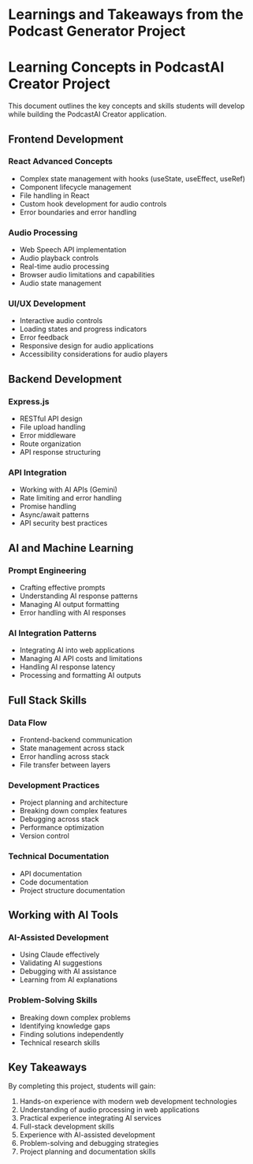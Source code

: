 # Learnings and Takeaways from the Podcast Generator Project

# Learning Concepts in PodcastAI Creator Project

This document outlines the key concepts and skills students will develop while building the PodcastAI Creator application.

## Frontend Development

### React Advanced Concepts
- Complex state management with hooks (useState, useEffect, useRef)
- Component lifecycle management
- File handling in React
- Custom hook development for audio controls
- Error boundaries and error handling

### Audio Processing
- Web Speech API implementation
- Audio playback controls
- Real-time audio processing
- Browser audio limitations and capabilities
- Audio state management

### UI/UX Development
- Interactive audio controls
- Loading states and progress indicators
- Error feedback
- Responsive design for audio applications
- Accessibility considerations for audio players

## Backend Development

### Express.js
- RESTful API design
- File upload handling
- Error middleware
- Route organization
- API response structuring

### API Integration
- Working with AI APIs (Gemini)
- Rate limiting and error handling
- Promise handling
- Async/await patterns
- API security best practices

## AI and Machine Learning

### Prompt Engineering
- Crafting effective prompts
- Understanding AI response patterns
- Managing AI output formatting
- Error handling with AI responses

### AI Integration Patterns
- Integrating AI into web applications
- Managing AI API costs and limitations
- Handling AI response latency
- Processing and formatting AI outputs

## Full Stack Skills

### Data Flow
- Frontend-backend communication
- State management across stack
- Error handling across stack
- File transfer between layers

### Development Practices
- Project planning and architecture
- Breaking down complex features
- Debugging across stack
- Performance optimization
- Version control

### Technical Documentation
- API documentation
- Code documentation
- Project structure documentation

## Working with AI Tools

### AI-Assisted Development
- Using Claude effectively
- Validating AI suggestions
- Debugging with AI assistance
- Learning from AI explanations

### Problem-Solving Skills
- Breaking down complex problems
- Identifying knowledge gaps
- Finding solutions independently
- Technical research skills

## Key Takeaways

By completing this project, students will gain:
1. Hands-on experience with modern web development technologies
2. Understanding of audio processing in web applications
3. Practical experience integrating AI services
4. Full-stack development skills
5. Experience with AI-assisted development
6. Problem-solving and debugging strategies
7. Project planning and documentation skills